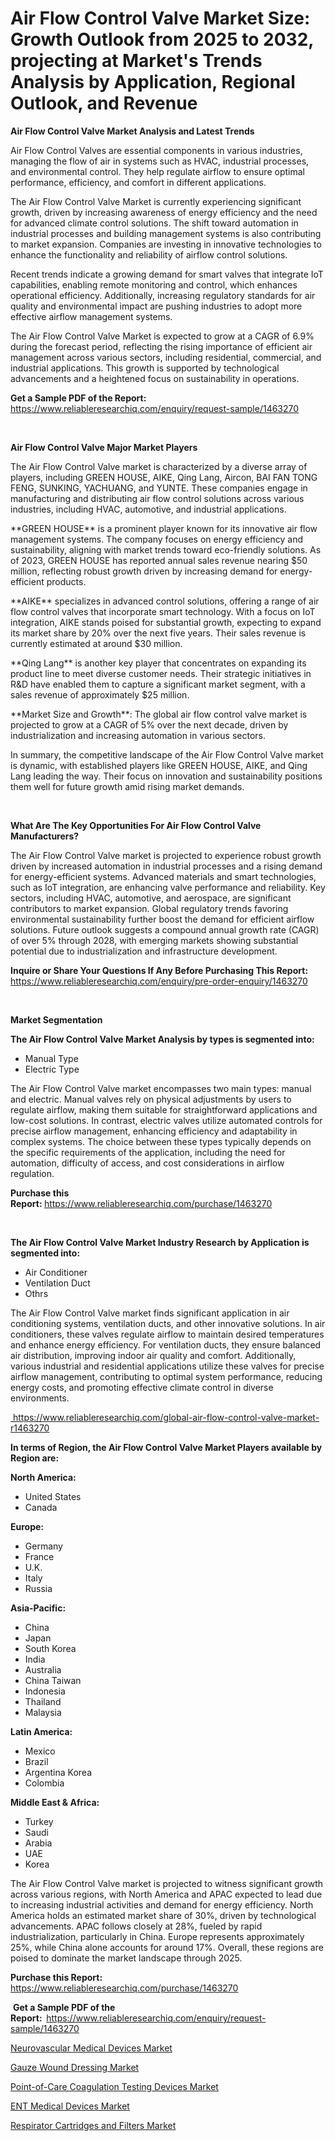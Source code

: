 <p><h1>Air Flow Control Valve Market Size: Growth Outlook from 2025 to 2032, projecting at Market's Trends Analysis by Application, Regional Outlook, and Revenue</h1></p><p><strong>Air Flow Control Valve Market Analysis and Latest Trends</strong></p>
<p><p>Air Flow Control Valves are essential components in various industries, managing the flow of air in systems such as HVAC, industrial processes, and environmental control. They help regulate airflow to ensure optimal performance, efficiency, and comfort in different applications.</p><p>The Air Flow Control Valve Market is currently experiencing significant growth, driven by increasing awareness of energy efficiency and the need for advanced climate control solutions. The shift toward automation in industrial processes and building management systems is also contributing to market expansion. Companies are investing in innovative technologies to enhance the functionality and reliability of airflow control solutions.</p><p>Recent trends indicate a growing demand for smart valves that integrate IoT capabilities, enabling remote monitoring and control, which enhances operational efficiency. Additionally, increasing regulatory standards for air quality and environmental impact are pushing industries to adopt more effective airflow management systems. </p><p>The Air Flow Control Valve Market is expected to grow at a CAGR of 6.9% during the forecast period, reflecting the rising importance of efficient air management across various sectors, including residential, commercial, and industrial applications. This growth is supported by technological advancements and a heightened focus on sustainability in operations.</p></p>
<p><strong>Get a Sample PDF of the Report:&nbsp;</strong> <a href="https://www.reliableresearchiq.com/enquiry/request-sample/1463270?utm_campaign=3071&utm_medium=2&utm_source=Github&utm_content=ia&utm_term=09042025&utm_id=air-flow-control-valve">https://www.reliableresearchiq.com/enquiry/request-sample/1463270</a></p>
<p>&nbsp;</p>
<p><strong>Air Flow Control Valve Major Market Players</strong></p>
<p><p>The Air Flow Control Valve market is characterized by a diverse array of players, including GREEN HOUSE, AIKE, Qing Lang, Aircon, BAI FAN TONG FENG, SUNKING, YACHUANG, and YUNTE. These companies engage in manufacturing and distributing air flow control solutions across various industries, including HVAC, automotive, and industrial applications.</p><p>**GREEN HOUSE** is a prominent player known for its innovative air flow management systems. The company focuses on energy efficiency and sustainability, aligning with market trends toward eco-friendly solutions. As of 2023, GREEN HOUSE has reported annual sales revenue nearing $50 million, reflecting robust growth driven by increasing demand for energy-efficient products.</p><p>**AIKE** specializes in advanced control solutions, offering a range of air flow control valves that incorporate smart technology. With a focus on IoT integration, AIKE stands poised for substantial growth, expecting to expand its market share by 20% over the next five years. Their sales revenue is currently estimated at around $30 million.</p><p>**Qing Lang** is another key player that concentrates on expanding its product line to meet diverse customer needs. Their strategic initiatives in R&D have enabled them to capture a significant market segment, with a sales revenue of approximately $25 million.</p><p>**Market Size and Growth**: The global air flow control valve market is projected to grow at a CAGR of 5% over the next decade, driven by industrialization and increasing automation in various sectors.</p><p>In summary, the competitive landscape of the Air Flow Control Valve market is dynamic, with established players like GREEN HOUSE, AIKE, and Qing Lang leading the way. Their focus on innovation and sustainability positions them well for future growth amid rising market demands.</p></p>
<p>&nbsp;</p>
<p><strong>What Are The Key Opportunities For Air Flow Control Valve Manufacturers?</strong></p>
<p><p>The Air Flow Control Valve market is projected to experience robust growth driven by increased automation in industrial processes and a rising demand for energy-efficient systems. Advanced materials and smart technologies, such as IoT integration, are enhancing valve performance and reliability. Key sectors, including HVAC, automotive, and aerospace, are significant contributors to market expansion. Global regulatory trends favoring environmental sustainability further boost the demand for efficient airflow solutions. Future outlook suggests a compound annual growth rate (CAGR) of over 5% through 2028, with emerging markets showing substantial potential due to industrialization and infrastructure development.</p></p>
<p><strong>Inquire or Share Your Questions If Any Before Purchasing This Report:</strong> <a href="https://www.reliableresearchiq.com/enquiry/pre-order-enquiry/1463270?utm_campaign=3071&utm_medium=2&utm_source=Github&utm_content=ia&utm_term=09042025&utm_id=air-flow-control-valve">https://www.reliableresearchiq.com/enquiry/pre-order-enquiry/1463270</a></p>
<p>&nbsp;</p>
<p><strong>Market Segmentation</strong></p>
<p><strong>The Air Flow Control Valve Market Analysis by types is segmented into:</strong></p>
<p><ul><li>Manual Type</li><li>Electric Type</li></ul></p>
<p><p>The Air Flow Control Valve market encompasses two main types: manual and electric. Manual valves rely on physical adjustments by users to regulate airflow, making them suitable for straightforward applications and low-cost solutions. In contrast, electric valves utilize automated controls for precise airflow management, enhancing efficiency and adaptability in complex systems. The choice between these types typically depends on the specific requirements of the application, including the need for automation, difficulty of access, and cost considerations in airflow regulation.</p></p>
<p><strong>Purchase this Report:&nbsp;</strong><a href="https://www.reliableresearchiq.com/purchase/1463270?utm_campaign=3071&utm_medium=2&utm_source=Github&utm_content=ia&utm_term=09042025&utm_id=air-flow-control-valve">https://www.reliableresearchiq.com/purchase/1463270</a></p>
<p>&nbsp;</p>
<p><strong>The Air Flow Control Valve Market Industry Research by Application is segmented into:</strong></p>
<p><ul><li>Air Conditioner</li><li>Ventilation Duct</li><li>Othrs</li></ul></p>
<p><p>The Air Flow Control Valve market finds significant application in air conditioning systems, ventilation ducts, and other innovative solutions. In air conditioners, these valves regulate airflow to maintain desired temperatures and enhance energy efficiency. For ventilation ducts, they ensure balanced air distribution, improving indoor air quality and comfort. Additionally, various industrial and residential applications utilize these valves for precise airflow management, contributing to optimal system performance, reducing energy costs, and promoting effective climate control in diverse environments.</p></p>
<p><a href="https://www.reliableresearchiq.com/global-air-flow-control-valve-market-r1463270?utm_campaign=3071&utm_medium=2&utm_source=Github&utm_content=ia&utm_term=09042025&utm_id=air-flow-control-valve">&nbsp;https://www.reliableresearchiq.com/global-air-flow-control-valve-market-r1463270</a></p>
<p><strong>In terms of Region, the Air Flow Control Valve Market Players available by Region are:</strong></p>
<p>
    <p> <strong> North America: </strong>
        <ul>
            <li>United States</li>
            <li>Canada</li>
        </ul>
        </p> 
    <p> <strong> Europe: </strong>
        <ul>
            <li>Germany</li>
            <li>France</li>
            <li>U.K.</li>
            <li>Italy</li>
            <li>Russia</li>
        </ul>
        </p> 
    <p> <strong> Asia-Pacific: </strong>
        <ul>
            <li>China</li>
            <li>Japan</li>
            <li>South Korea</li>
            <li>India</li>
            <li>Australia</li>
            <li>China Taiwan</li>
            <li>Indonesia</li>
            <li>Thailand</li>
            <li>Malaysia</li>
        </ul>
        </p> 
    <p> <strong> Latin America: </strong>
        <ul>
            <li>Mexico</li>
            <li>Brazil</li>
            <li>Argentina Korea</li>
            <li>Colombia</li>
        </ul>
        </p> 
    <p> <strong> Middle East & Africa: </strong>
        <ul>
            <li>Turkey</li>
            <li>Saudi</li>
            <li>Arabia</li>
            <li>UAE</li>
            <li>Korea</li>
        </ul>
    </p>
    </p>
<p><p>The Air Flow Control Valve market is projected to witness significant growth across various regions, with North America and APAC expected to lead due to increasing industrial activities and demand for energy efficiency. North America holds an estimated market share of 30%, driven by technological advancements. APAC follows closely at 28%, fueled by rapid industrialization, particularly in China. Europe represents approximately 25%, while China alone accounts for around 17%. Overall, these regions are poised to dominate the market landscape through 2025.</p></p>
<p><strong>Purchase this Report: </strong><a href="https://www.reliableresearchiq.com/purchase/1463270?utm_campaign=3071&utm_medium=2&utm_source=Github&utm_content=ia&utm_term=09042025&utm_id=air-flow-control-valve">https://www.reliableresearchiq.com/purchase/1463270</a></p>
<p>&nbsp;<strong>Get a Sample PDF of the Report:&nbsp;&nbsp;</strong><a href="https://www.reliableresearchiq.com/enquiry/request-sample/1463270?utm_campaign=3071&utm_medium=2&utm_source=Github&utm_content=ia&utm_term=09042025&utm_id=air-flow-control-valve">https://www.reliableresearchiq.com/enquiry/request-sample/1463270</a></p>
<p><strong></strong></p>
<p><p><a href="https://www.linkedin.com/pulse/global-perspectives-neurovascular-medical-devices-market-pplce?utm_campaign=3071&utm_medium=2&utm_source=Github&utm_content=ia&utm_term=09042025&utm_id=air-flow-control-valve">Neurovascular Medical Devices Market</a></p><p><a href="https://www.linkedin.com/pulse/comprehensive-evaluation-gauze-wound-dressing-market-size-anticipating-u5sme?utm_campaign=3071&utm_medium=2&utm_source=Github&utm_content=ia&utm_term=09042025&utm_id=air-flow-control-valve">Gauze Wound Dressing Market</a></p><p><a href="https://www.linkedin.com/pulse/market-size-growth-projections-point-of-care-coagulation-testing-rmv8c?utm_campaign=3071&utm_medium=2&utm_source=Github&utm_content=ia&utm_term=09042025&utm_id=air-flow-control-valve">Point-of-Care Coagulation Testing Devices Market</a></p><p><a href="https://www.linkedin.com/pulse/competitive-intelligence-ent-medical-devices-market-key-7nzxe?utm_campaign=3071&utm_medium=2&utm_source=Github&utm_content=ia&utm_term=09042025&utm_id=air-flow-control-valve">ENT Medical Devices Market</a></p><p><a href="https://www.linkedin.com/pulse/projected-revenue-market-growth-respirator-cartridges-filters-mlrbe?utm_campaign=3071&utm_medium=2&utm_source=Github&utm_content=ia&utm_term=09042025&utm_id=air-flow-control-valve">Respirator Cartridges and Filters Market</a></p></p>